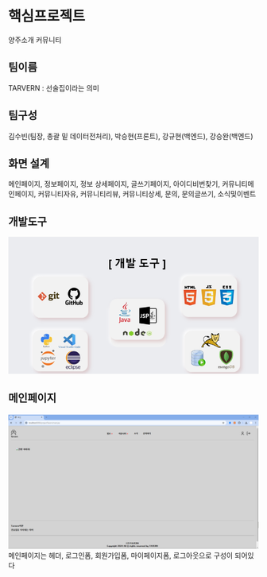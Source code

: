 # 핵심프로젝트
양주소개 커뮤니티

## 팀이름
TARVERN : 선술집이라는 의미

## 팀구성
김수빈(팀장, 총괄 밑 데이터전처리), 박승현(프론트), 강규현(백엔드), 강승완(백엔드)

## 화면 설계
메인페이지, 정보페이지, 정보 상세페이지, 글쓰기페이지, 아이디비번찾기, 커뮤니티메인페이지, 커뮤니티자유, 커뮤니티리뷰, 커뮤니티상세, 문의, 문의글쓰기, 소식및이벤트

## 개발도구
![개발도구](https://github.com/2024-SMHRD-KDT-BigData-20/TAVERN/blob/master/%EA%B0%9C%EB%B0%9C%EB%8F%84%EA%B5%AC.png)

## 메인페이지
![메인페이지](https://github.com/2024-SMHRD-KDT-BigData-20/TAVERN/blob/master/main.png)
메인페이지는 헤더, 로그인폼, 회원가입폼, 마이페이지폼, 로그아웃으로 구성이 되어있다
